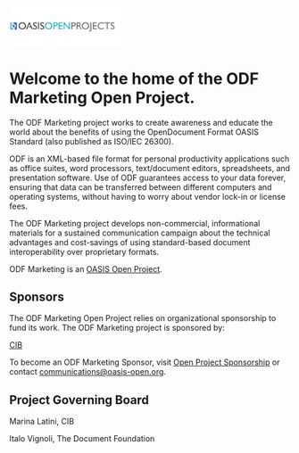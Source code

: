 <img src="img/oasis-op-logo.png" width="200">

# Welcome to the home of the ODF Marketing Open Project.

The ODF Marketing project works to create awareness and educate the world about the benefits of using the OpenDocument Format OASIS Standard (also published as ISO/IEC 26300).

ODF is an XML-based file format for personal productivity applications such as office suites, word processors, text/document editors, spreadsheets, and presentation software. Use of ODF guarantees access to your data forever, ensuring that data can be transferred between different computers and operating systems, without having to worry about vendor lock-in or license fees.

The ODF Marketing project develops non-commercial, informational materials for a sustained communication campaign about the technical advantages and cost-savings of using standard-based document interoperability over proprietary formats.

ODF Marketing is an [OASIS Open Project](https://www.oasis-open-project.org). 

## Sponsors

The ODF Marketing Open Project relies on organizational sponsorship to fund its work. The ODF Marketing project is sponsored by:

[CIB](https://www.cib.de/en/home.html)

To become an ODF Marketing Sponsor, visit [Open Project Sponsorship](https://www.oasis-open-project.org) or contact [communications@oasis-open.org](email).

## Project Governing Board

Marina Latini, CIB

Italo Vignoli, The Document Foundation

